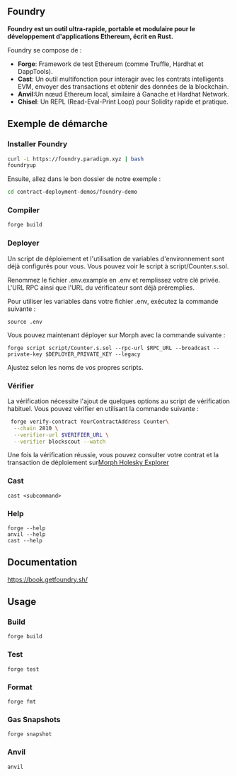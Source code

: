 ## Foundry

**Foundry est un outil ultra-rapide, portable et modulaire pour le développement d'applications Ethereum, écrit en Rust.**

Foundry se compose de :

-   **Forge**: Framework de test Ethereum (comme Truffle, Hardhat et DappTools).
-   **Cast**: Un outil multifonction pour interagir avec les contrats intelligents EVM, envoyer des transactions et obtenir des données de la blockchain.
-   **Anvil**:Un nœud Ethereum local, similaire à Ganache et Hardhat Network.
-   **Chisel**:  Un REPL (Read-Eval-Print Loop) pour Solidity rapide et pratique.

## Exemple de démarche

### Installer Foundry
```bash
curl -L https://foundry.paradigm.xyz | bash
foundryup
```

Ensuite, allez dans le bon dossier de notre exemple :

```bash
cd contract-deployment-demos/foundry-demo
```

### Compiler

```bash
forge build
```
### Deployer

Un script de déploiement et l'utilisation de variables d'environnement sont déjà configurés pour vous. Vous pouvez voir le script à script/Counter.s.sol.

Renommez le fichier .env.example en .env et remplissez votre clé privée. L'URL RPC ainsi que l'URL du vérificateur sont déjà préremplies.

Pour utiliser les variables dans votre fichier .env, exécutez la commande suivante :

```shell
source .env
```

Vous pouvez maintenant déployer sur Morph avec la commande suivante : 

```shell
forge script script/Counter.s.sol --rpc-url $RPC_URL --broadcast --private-key $DEPLOYER_PRIVATE_KEY --legacy
```

Ajustez selon les noms de vos propres scripts.

### Vérifier 

La vérification nécessite l'ajout de quelques options au script de vérification habituel. Vous pouvez vérifier en utilisant la commande suivante :

```bash
 forge verify-contract YourContractAddress Counter\
  --chain 2810 \
  --verifier-url $VERIFIER_URL \
  --verifier blockscout --watch
```

Une fois la vérification réussie, vous pouvez consulter votre contrat et la transaction de déploiement sur[Morph Holesky Explorer](https://explorer-holesky.morphl2.io)

### Cast

```shell
cast <subcommand>
```

### Help

```shell
forge --help
anvil --help
cast --help
```

## Documentation

https://book.getfoundry.sh/

## Usage

### Build

```shell
forge build
```

### Test

```shell
forge test
```

### Format

```shell
forge fmt
```

### Gas Snapshots

```shell
forge snapshot
```

### Anvil

```shell
anvil
```


